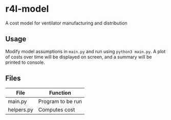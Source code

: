 # r4l-model

A cost model for ventilator manufacturing and distribution

## Usage

Modify model assumptions in `main.py` and run using `python3 main.py`. A plot of costs over time will be displayed on screen, and a summary will be printed to console.


## Files

| File			  | Function			 |
|-----------------|----------------------|
| main.py         | Program to be run	 |
| helpers.py      | Computes cost		 |

